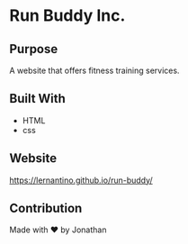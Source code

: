 # Run Buddy Inc.

## Purpose
A website that offers fitness training services.

## Built With
* HTML
* css

## Website
https://lernantino.github.io/run-buddy/

## Contribution
Made with ❤️ by Jonathan
